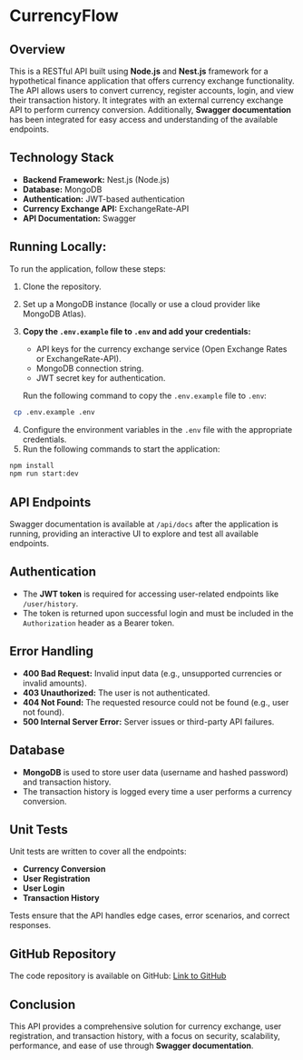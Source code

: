 # CurrencyFlow

## Overview

This is a RESTful API built using **Node.js** and **Nest.js** framework for a hypothetical finance application that offers currency exchange functionality. The API allows users to convert currency, register accounts, login, and view their transaction history. It integrates with an external currency exchange API to perform currency conversion. Additionally, **Swagger documentation** has been integrated for easy access and understanding of the available endpoints.

## Technology Stack

- **Backend Framework:** Nest.js (Node.js)
- **Database:** MongoDB
- **Authentication:** JWT-based authentication
- **Currency Exchange API:**  ExchangeRate-API
- **API Documentation:** Swagger

## Running Locally:
To run the application, follow these steps:

1. Clone the repository.
2. Set up a MongoDB instance (locally or use a cloud provider like MongoDB Atlas).
3. **Copy the `.env.example` file to `.env` and add your credentials:**
   - API keys for the currency exchange service (Open Exchange Rates or ExchangeRate-API).
   - MongoDB connection string.
   - JWT secret key for authentication.
   
   Run the following command to copy the `.env.example` file to `.env`:
  ```bash
   cp .env.example .env
  ```

4. Configure the environment variables in the `.env` file with the appropriate credentials.
5. Run the following commands to start the application:

```bash
npm install
npm run start:dev
```

## API Endpoints

Swagger documentation is available at `/api/docs` after the application is running, providing an interactive UI to explore and test all available endpoints.

## Authentication

- The **JWT token** is required for accessing user-related endpoints like `/user/history`.
- The token is returned upon successful login and must be included in the `Authorization` header as a Bearer token.



## Error Handling

- **400 Bad Request:** Invalid input data (e.g., unsupported currencies or invalid amounts).
- **403 Unauthorized:** The user is not authenticated.
- **404 Not Found:** The requested resource could not be found (e.g., user not found).
- **500 Internal Server Error:** Server issues or third-party API failures.

## Database

- **MongoDB** is used to store user data (username and hashed password) and transaction history.
- The transaction history is logged every time a user performs a currency conversion.

## Unit Tests

Unit tests are written to cover all the endpoints:
- **Currency Conversion**
- **User Registration**
- **User Login**
- **Transaction History**

Tests ensure that the API handles edge cases, error scenarios, and correct responses.


## GitHub Repository

The code repository is available on GitHub: [Link to GitHub](https://github.com/KhaldMansour/CurrencyFlow)

## Conclusion

This API provides a comprehensive solution for currency exchange, user registration, and transaction history, with a focus on security, scalability, performance, and ease of use through **Swagger documentation**.
